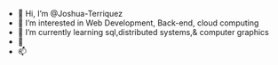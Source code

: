 - 👋 Hi, I’m @Joshua-Terriquez
- 👀 I’m interested in Web Development, Back-end, cloud computing
- 🌱 I’m currently learning sql,distributed systems,& computer graphics
- 💞️ 
- 📫

<!---
Joshua-Terriquez/Joshua-Terriquez is a ✨ special ✨ repository because its `README.md` (this file) appears on your GitHub profile.
You can click the Preview link to take a look at your changes.
--->
